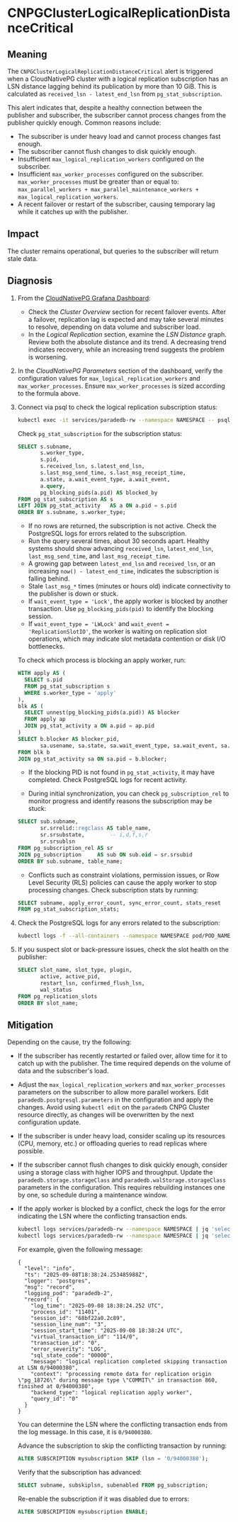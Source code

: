 # CNPGClusterLogicalReplicationDistanceCritical

## Meaning

The `CNPGClusterLogicalReplicationDistanceCritical` alert is triggered when a CloudNativePG cluster with a logical replication subscription has an LSN distance lagging behind its publication by more than 10 GiB. This is calculated as `received_lsn - latest_end_lsn` from `pg_stat_subscription`.

This alert indicates that, despite a healthy connection between the publisher and subscriber, the subscriber cannot process changes from the publisher quickly enough. Common reasons include:

* The subscriber is under heavy load and cannot process changes fast enough.
* The subscriber cannot flush changes to disk quickly enough.
* Insufficient `max_logical_replication_workers` configured on the subscriber.
* Insufficient `max_worker_processes` configured on the subscriber.
  `max_worker_processes` must be greater than or equal to: `max_parallel_workers + max_parallel_maintenance_workers + max_logical_replication_workers`.
* A recent failover or restart of the subscriber, causing temporary lag while it catches up with the publisher.

## Impact

The cluster remains operational, but queries to the subscriber will return stale data.

## Diagnosis

1. From the [CloudNativePG Grafana Dashboard][cloudnativepg-dashboard]:

   * Check the _Cluster Overview_ section for recent failover events. After a failover, replication lag is expected and may take several minutes to resolve, depending on data volume and subscriber load.
   * In the _Logical Replication_ section, examine the _LSN Distance_ graph. Review both the absolute distance and its trend. A decreasing trend indicates recovery, while an increasing trend suggests the problem is worsening.

2. In the _CloudNativePG Parameters_ section of the dashboard, verify the configuration values for `max_logical_replication_workers` and `max_worker_processes`. Ensure `max_worker_processes` is sized according to the formula above.

3. Connect via psql to check the logical replication subscription status:

   ```sh
   kubectl exec -it services/paradedb-rw --namespace NAMESPACE -- psql
   ```

   Check `pg_stat_subscription` for the subscription status:

   ```sql
   SELECT s.subname,
          s.worker_type,
          s.pid,
          s.received_lsn, s.latest_end_lsn,
          s.last_msg_send_time, s.last_msg_receipt_time,
          a.state, a.wait_event_type, a.wait_event,
          a.query,
          pg_blocking_pids(a.pid) AS blocked_by
   FROM pg_stat_subscription AS s
   LEFT JOIN pg_stat_activity   AS a ON a.pid = s.pid
   ORDER BY s.subname, s.worker_type;
   ```

   * If no rows are returned, the subscription is not active. Check the PostgreSQL logs for errors related to the subscription.
   * Run the query several times, about 30 seconds apart. Healthy systems should show advancing `received_lsn`, `latest_end_lsn`, `last_msg_send_time`, and `last_msg_receipt_time`.
   * A growing gap between `latest_end_lsn` and `received_lsn`, or an increasing `now() - latest_end_time`, indicates the subscription is falling behind.
   * Stale `last_msg_*` times (minutes or hours old) indicate connectivity to the publisher is down or stuck.
   * If `wait_event_type = 'Lock'`, the apply worker is blocked by another transaction. Use `pg_blocking_pids(pid)` to identify the blocking session.
   * If `wait_event_type = 'LWLock'` and `wait_event = 'ReplicationSlotIO'`, the worker is waiting on replication slot operations, which may indicate slot metadata contention or disk I/O bottlenecks.

   To check which process is blocking an apply worker, run:

   ```sql
   WITH apply AS (
     SELECT s.pid
     FROM pg_stat_subscription s
     WHERE s.worker_type = 'apply'
   ),
   blk AS (
     SELECT unnest(pg_blocking_pids(a.pid)) AS blocker
     FROM apply ap
     JOIN pg_stat_activity a ON a.pid = ap.pid
   )
   SELECT b.blocker AS blocker_pid,
          sa.usename, sa.state, sa.wait_event_type, sa.wait_event, sa.query
   FROM blk b
   JOIN pg_stat_activity sa ON sa.pid = b.blocker;
   ```

   * If the blocking PID is not found in `pg_stat_activity`, it may have completed. Check PostgreSQL logs for recent activity.

   * During initial synchronization, you can check `pg_subscription_rel` to monitor progress and identify reasons the subscription may be stuck:

   ```sql
   SELECT sub.subname,
          sr.srrelid::regclass AS table_name,
          sr.srsubstate,        -- i,d,f,s,r
          sr.srsublsn
   FROM pg_subscription_rel AS sr
   JOIN pg_subscription     AS sub ON sub.oid = sr.srsubid
   ORDER BY sub.subname, table_name;
   ```

   * Conflicts such as constraint violations, permission issues, or Row Level Security (RLS) policies can cause the apply worker to stop processing changes. Check subscription stats by running:

   ```sql
   SELECT subname, apply_error_count, sync_error_count, stats_reset
   FROM pg_stat_subscription_stats;
   ```

4. Check the PostgreSQL logs for any errors related to the subscription:

   ```sh
   kubectl logs -f --all-containers --namespace NAMESPACE pod/POD_NAME
   ```

5. If you suspect slot or back-pressure issues, check the slot health on the publisher:

   ```sql
   SELECT slot_name, slot_type, plugin,
          active, active_pid,
          restart_lsn, confirmed_flush_lsn,
          wal_status
   FROM pg_replication_slots
   ORDER BY slot_name;
   ```

## Mitigation

Depending on the cause, try the following:

* If the subscriber has recently restarted or failed over, allow time for it to catch up with the publisher. The time required depends on the volume of data and the subscriber's load.
* Adjust the `max_logical_replication_workers` and `max_worker_processes` parameters on the subscriber to allow more parallel workers. Edit `paradedb.postgresql.parameters` in the configuration and apply the changes. Avoid using `kubectl edit` on the `paradedb` CNPG Cluster resource directly, as changes will be overwritten by the next configuration update.
* If the subscriber is under heavy load, consider scaling up its resources (CPU, memory, etc.) or offloading queries to read replicas where possible.
* If the subscriber cannot flush changes to disk quickly enough, consider using a storage class with higher IOPS and throughput. Update the `paradedb.storage.storageClass` and `paradedb.walStorage.storageClass` parameters in the configuration. This requires rebuilding instances one by one, so schedule during a maintenance window.
* If the apply worker is blocked by a conflict, check the logs for the error indicating the LSN where the conflicting transaction ends.

   ```sh
   kubectl logs services/paradedb-rw --namespace NAMESPACE | jq 'select(.record.error_severity == "ERROR" and .record.backend_type == "logical replication apply worker")'
   kubectl logs services/paradedb-rw --namespace NAMESPACE | jq 'select(.record.message | contains("finished at"))'
   ```

   For example, given the following message:

   ```
   {
     "level": "info",
     "ts": "2025-09-08T18:38:24.253485988Z",
     "logger": "postgres",
     "msg": "record",
     "logging_pod": "paradedb-2",
     "record": {
       "log_time": "2025-09-08 18:38:24.252 UTC",
       "process_id": "11401",
       "session_id": "68bf22a0.2c89",
       "session_line_num": "3",
       "session_start_time": "2025-09-08 18:38:24 UTC",
       "virtual_transaction_id": "114/0",
       "transaction_id": "0",
       "error_severity": "LOG",
       "sql_state_code": "00000",
       "message": "logical replication completed skipping transaction at LSN 0/94000380",
       "context": "processing remote data for replication origin \"pg_18726\" during message type \"COMMIT\" in transaction 860, finished at 0/94000380",
       "backend_type": "logical replication apply worker",
       "query_id": "0"
     }
   }
   ```

   You can determine the LSN where the conflicting transaction ends from the log message. In this case, it is `0/94000380`.

   Advance the subscription to skip the conflicting transaction by running:

   ```sql
   ALTER SUBSCRIPTION mysubscription SKIP (lsn = '0/94000380');
   ```

   Verify that the subscription has advanced:

   ```sql
   SELECT subname, subskiplsn, subenabled FROM pg_subscription;
   ```

   Re-enable the subscription if it was disabled due to errors:

   ```sql
   ALTER SUBSCRIPTION mysubscription ENABLE;
   ```

[cloudnativepg-dashboard]: https://grafana.com/grafana/dashboards/20417-cloudnativepg/
